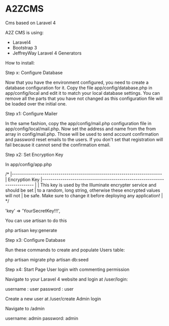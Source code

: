 A2ZCMS
======

Cms based on Laravel 4

A2Z CMS is using:
* Laravel4
* Bootstrap 3
* JeffreyWay Laravel 4 Generators

How to install:

Step x: Configure Database

Now that you have the environment configured, you need to create a database configuration for it. 
Copy the file app/config/database.php in app/config/local and edit it to match your local database settings. 
You can remove all the parts that you have not changed as this configuration file will be loaded over the initial one.

Step x1: Configure Mailer

In the same fashion, copy the app/config/mail.php configuration file in app/config/local/mail.php. 
Now set the address and name from the from array in config/mail.php. Those will be used to send account 
confirmation and password reset emails to the users. 
If you don't set that registration will fail because it cannot send the confirmation email.


Step x2: Set Encryption Key

In app/config/app.php

/*
|--------------------------------------------------------------------------
| Encryption Key
|--------------------------------------------------------------------------
|
| This key is used by the Illuminate encrypter service and should be set
| to a random, long string, otherwise these encrypted values will not
| be safe. Make sure to change it before deploying any application!
|
*/

'key' => 'YourSecretKey!!!',

You can use artisan to do this

php artisan key:generate


Step x3: Configure Database

Run these commands to create and populate Users table:

php artisan migrate
php artisan db:seed


Step x4: Start Page
User login with commenting permission

Navigate to your Laravel 4 website and login at /user/login:

username : user
password : user

Create a new user at /user/create
Admin login

Navigate to /admin

username: admin
password: admin
